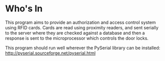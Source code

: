 Who's In
======

This program aims to provide an authorization and access control system using
RFID cards.  Cards are read using proximity readers, and sent serially to the
server where they are checked against a database and then a response is sent
to the microprocessor which controls the door locks.


This program should run well wherever the PySerial library can be installed:
http://pyserial.sourceforge.net/pyserial.html
